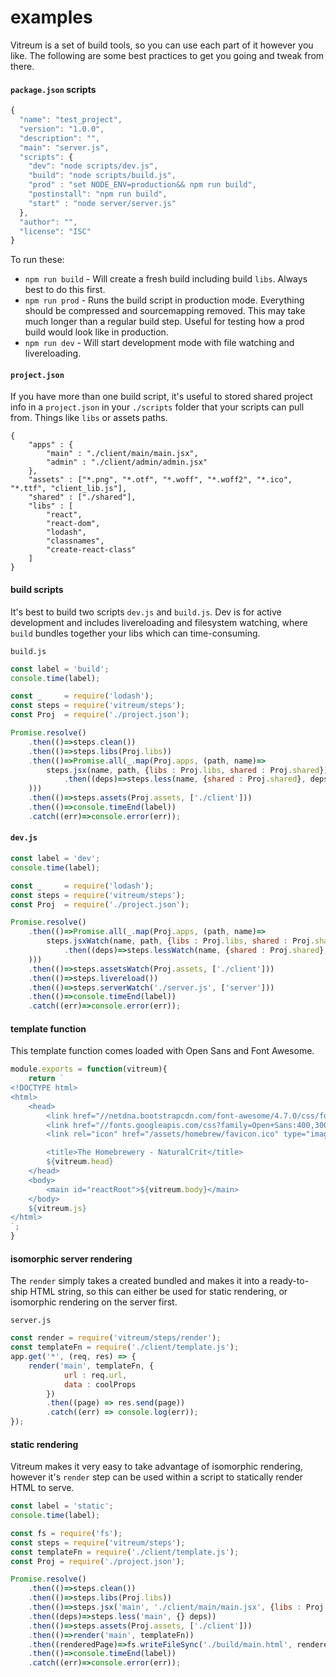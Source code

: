 # examples
Vitreum is a set of build tools, so you can use each part of it however you like. The following are some best practices to get you going and tweak from there.

#### `package.json` scripts

```javascript
{
  "name": "test_project",
  "version": "1.0.0",
  "description": "",
  "main": "server.js",
  "scripts": {
    "dev": "node scripts/dev.js",
    "build": "node scripts/build.js",
    "prod" : "set NODE_ENV=production&& npm run build",
    "postinstall": "npm run build",
    "start" : "node server/server.js"
  },
  "author": "",
  "license": "ISC"
}
```

To run these:

- `npm run build` - Will create a fresh build including build `libs`. Always best to do this first.
- `npm run prod`  - Runs the build script in production mode. Everything should be compressed and sourcemapping removed. This may take much longer than a regular build step. Useful for testing how a prod build would look like in production.
- `npm run dev`   - Will start development mode with file watching and livereloading.


#### `project.json`
If you have more than one build script, it's useful to stored shared project info in a `project.json` in your `./scripts` folder that your scripts can pull from. Things like `libs` or assets paths.

```
{
	"apps" : {
		"main" : "./client/main/main.jsx",
		"admin" : "./client/admin/admin.jsx"
	},
	"assets" : ["*.png", "*.otf", "*.woff", "*.woff2", "*.ico", "*.ttf", "client_lib.js"],
	"shared" : ["./shared"],
	"libs" : [
		"react",
		"react-dom",
		"lodash",
		"classnames",
		"create-react-class"
	]
}
```


#### build scripts
It's best to build two scripts `dev.js` and `build.js`. Dev is for active development and includes livereloading and filesystem watching, where `build` bundles together your libs which can time-consuming.


`build.js`
```javascript
const label = 'build';
console.time(label);

const _     = require('lodash');
const steps = require('vitreum/steps');
const Proj  = require('./project.json');

Promise.resolve()
	.then(()=>steps.clean())
	.then(()=>steps.libs(Proj.libs))
	.then(()=>Promise.all(_.map(Proj.apps, (path, name)=>
		steps.jsx(name, path, {libs : Proj.libs, shared : Proj.shared})
			.then((deps)=>steps.less(name, {shared : Proj.shared}, deps))
	)))
	.then(()=>steps.assets(Proj.assets, ['./client']))
	.then(()=>console.timeEnd(label))
	.catch((err)=>console.error(err));
```

#### `dev.js`
```javascript
const label = 'dev';
console.time(label);

const _     = require('lodash');
const steps = require('vitreum/steps');
const Proj  = require('./project.json');

Promise.resolve()
	.then(()=>Promise.all(_.map(Proj.apps, (path, name)=>
		steps.jsxWatch(name, path, {libs : Proj.libs, shared : Proj.shared})
			.then((deps)=>steps.lessWatch(name, {shared : Proj.shared}, deps))
	)))
	.then(()=>steps.assetsWatch(Proj.assets, ['./client']))
	.then(()=>steps.livereload())
	.then(()=>steps.serverWatch('./server.js', ['server']))
	.then(()=>console.timeEnd(label))
	.catch((err)=>console.error(err));
```

#### template function
This template function comes loaded with Open Sans and Font Awesome.
```javascript
module.exports = function(vitreum){
	return `
<!DOCTYPE html>
<html>
	<head>
		<link href="//netdna.bootstrapcdn.com/font-awesome/4.7.0/css/font-awesome.min.css" rel="stylesheet" />
		<link href="//fonts.googleapis.com/css?family=Open+Sans:400,300,600,700" rel="stylesheet" type="text/css" />
		<link rel="icon" href="/assets/homebrew/favicon.ico" type="image/x-icon" />

		<title>The Homebrewery - NaturalCrit</title>
		${vitreum.head}
	</head>
	<body>
		<main id="reactRoot">${vitreum.body}</main>
	</body>
	${vitreum.js}
</html>
`;
}
```

#### isomorphic server rendering
The `render` simply takes a created bundled and makes it into a ready-to-ship HTML string, so this can either be used for static rendering, or isomorphic rendering on the server first.

`server.js`

```javascript
const render = require('vitreum/steps/render');
const templateFn = require('./client/template.js');
app.get('*', (req, res) => {
	render('main', templateFn, {
			url : req.url,
			data : coolProps
		})
		.then((page) => res.send(page))
		.catch((err) => console.log(err));
});
```


#### static rendering
Vitreum makes it very easy to take advantage of isomorphic rendering, however it's `render` step can be used within a script to statically render HTML to serve.

```javascript
const label = 'static';
console.time(label);

const fs = require('fs');
const steps = require('vitreum/steps');
const templateFn = require('./client/template.js');
const Proj = require('./project.json');

Promise.resolve()
	.then(()=>steps.clean())
	.then(()=>steps.libs(Proj.libs))
	.then(()=>steps.jsx('main', './client/main/main.jsx', {libs : Proj.libs}))
	.then((deps)=>steps.less('main', {} deps))
	.then(()=>steps.assets(Proj.assets, ['./client']))
	.then(()=>render('main', templateFn))
	.then((renderedPage)=>fs.writeFileSync('./build/main.html', renderedPage))
	.then(()=>console.timeEnd(label))
	.catch((err)=>console.error(err));
```



